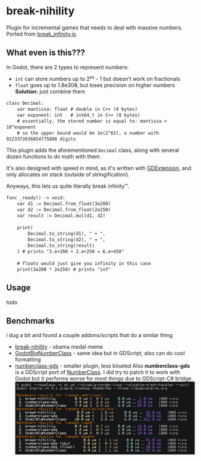 # break-nihility
Plugin for incremental games that needs to deal with massive numbers. Ported from [break_infinity.js](https://github.com/Patashu/break_infinity.js/).

## What even is this???
In Godot, there are 2 types to represent numbers:
- `int` can store numbers up to 2⁶³ - 1 but doesn't work on fractionals
- `float` goes up to 1.8e308, but loses precision on higher numbers
**Solution:** just combine them

```gdscript
class Decimal:
    var mantissa: float # double in C++ (8 bytes)
    var exponent: int   # int64_t in C++ (8 bytes)
    # essentially, the stored number is equal to: mantissa × 10^exponent
    # so the upper bound would be 1e(2^63), a number with 9223372036854775808 digits
```

This plugin adds the aforementioned `Decimal` class, along with several dozen functions to do math with them.

It's also designed with speed in mind, as it's written with [GDExtension](https://docs.godotengine.org/en/4.4/tutorials/scripting/gdextension/what_is_gdextension.html), and only allocates on stack (outside of stringification).

Anyways, this lets us quite literally break infinity™️.
```gdscript
func _ready() -> void:
    var d1 := Decimal.from_float(3e200)
    var d2 := Decimal.from_float(2e250)
    var result := Decimal.mul(d1, d2)

    print(
        Decimal.to_string(d1), " + ",
        Decimal.to_string(d2), " = ",
        Decimal.to_string(result)
    ) # prints "3.e+200 + 2.e+250 = 6.e+450"

    # floats would just give you infinity in this case
    print(3e200 * 2e250) # prints "inf"
```

## Usage
todo

## Benchmarks
i dug a bit and found a couple addons/scripts that do a similar thing
- [break-nihility](https://github.com/peachey2k2/break-nihility) - obama medal meme
- [GodotBigNumberClass](https://github.com/ChronoDK/GodotBigNumberClass) - same idea but in GDScript, also can do cool formatting
- [numberclass-gds](https://github.com/SWCreeperKing/numberclass-gds) - smaller plugin, less bloated
Also **numberclass-gds** is a GDScript port of [NumberClass](https://github.com/SWCreeperKing/NumberClass). I did try to patch it to work with Godot but it performs worse for most things due to GDScript-C# bridge.
![image](images/benchmark.png)
